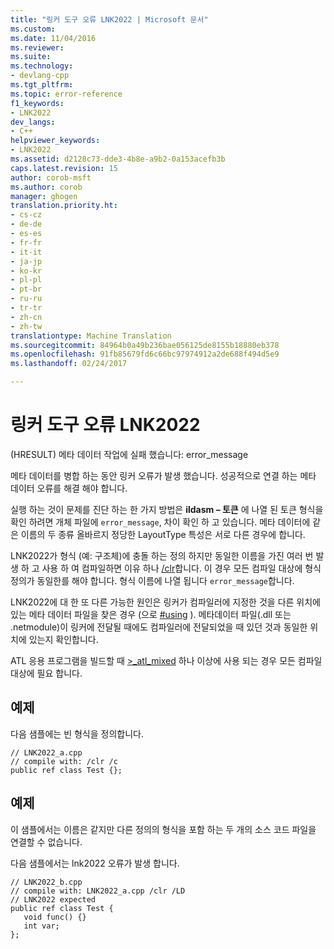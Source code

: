 ```yaml
---
title: "링커 도구 오류 LNK2022 | Microsoft 문서"
ms.custom: 
ms.date: 11/04/2016
ms.reviewer: 
ms.suite: 
ms.technology:
- devlang-cpp
ms.tgt_pltfrm: 
ms.topic: error-reference
f1_keywords:
- LNK2022
dev_langs:
- C++
helpviewer_keywords:
- LNK2022
ms.assetid: d2128c73-dde3-4b8e-a9b2-0a153acefb3b
caps.latest.revision: 15
author: corob-msft
ms.author: corob
manager: ghogen
translation.priority.ht:
- cs-cz
- de-de
- es-es
- fr-fr
- it-it
- ja-jp
- ko-kr
- pl-pl
- pt-br
- ru-ru
- tr-tr
- zh-cn
- zh-tw
translationtype: Machine Translation
ms.sourcegitcommit: 84964b0a49b236bae056125de8155b18880eb378
ms.openlocfilehash: 91fb85679fd6c66bc97974912a2de688f494d5e9
ms.lasthandoff: 02/24/2017

---
```

# <a name="linker-tools-error-lnk2022"></a>링커 도구 오류 LNK2022
(HRESULT) 메타 데이터 작업에 실패 했습니다: error_message  
  
 메타 데이터를 병합 하는 동안 링커 오류가 발생 했습니다. 성공적으로 연결 하는 메타 데이터 오류를 해결 해야 합니다.  
  
 실행 하는 것이 문제를 진단 하는 한 가지 방법은 **ildasm – 토큰** 에 나열 된 토큰 형식을 확인 하려면 개체 파일에 `error_message`, 차이 확인 하 고 있습니다.  메타 데이터에 같은 이름의 두 종류 올바르지 정당한 LayoutType 특성은 서로 다른 경우에 합니다.  
  
 LNK2022가 형식 (예: 구조체)에 충돌 하는 정의 하지만 동일한 이름을 가진 여러 번 발생 하 고 사용 하 여 컴파일하면 이유 하나 [/clr](../../build/reference/clr-common-language-runtime-compilation.md)합니다.  이 경우 모든 컴파일 대상에 형식 정의가 동일한를 해야 합니다.  형식 이름에 나열 됩니다 `error_message`합니다.  
  
 LNK2022에 대 한 또 다른 가능한 원인은 링커가 컴파일러에 지정한 것을 다른 위치에 있는 메타 데이터 파일을 찾은 경우 (으로 [#using](../../preprocessor/hash-using-directive-cpp.md) ). 메타데이터 파일(.dll 또는 .netmodule)이 링커에 전달될 때에도 컴파일러에 전달되었을 때 있던 것과 동일한 위치에 있는지 확인합니다.  
  
 ATL 응용 프로그램을 빌드할 때 [>_atl_mixed](http://msdn.microsoft.com/Library/11b59a83-7098-43e2-9f7b-408299930966) 하나 이상에 사용 되는 경우 모든 컴파일 대상에 필요 합니다.  
  
## <a name="example"></a>예제  
 다음 샘플에는 빈 형식을 정의합니다.  
  
```  
// LNK2022_a.cpp  
// compile with: /clr /c  
public ref class Test {};  
```  
  
## <a name="example"></a>예제  
 이 샘플에서는 이름은 같지만 다른 정의의 형식을 포함 하는 두 개의 소스 코드 파일을 연결할 수 없습니다.  
  
 다음 샘플에서는 lnk2022 오류가 발생 합니다.  
  
```  
// LNK2022_b.cpp  
// compile with: LNK2022_a.cpp /clr /LD   
// LNK2022 expected  
public ref class Test {  
   void func() {}  
   int var;  
};  
```
